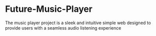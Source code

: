 # Future-Music-Player
The music player project is a sleek and intuitive simple web designed to provide users with a seamless audio listening experience
